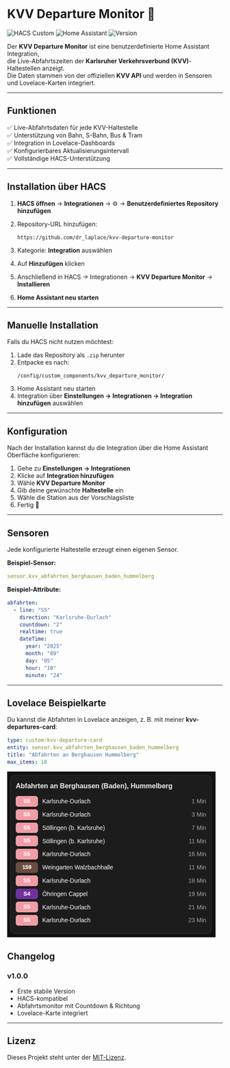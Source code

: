 
# **KVV Departure Monitor** 🚆

![HACS Custom](https://img.shields.io/badge/HACS-Custom-41BDF5.svg)
![Home Assistant](https://img.shields.io/badge/Home%20Assistant-Integration-blue)
![Version](https://img.shields.io/github/v/tag/<dein-user>/kvv-departure-monitor?label=Release)

Der **KVV Departure Monitor** ist eine benutzerdefinierte Home Assistant Integration,  
die Live-Abfahrtszeiten der **Karlsruher Verkehrsverbund (KVV)**-Haltestellen anzeigt.  
Die Daten stammen von der offiziellen **KVV API** und werden in Sensoren und Lovelace-Karten integriert.

---

## **Funktionen**
✅ Live-Abfahrtsdaten für jede KVV-Haltestelle  
✅ Unterstützung von Bahn, S-Bahn, Bus & Tram  
✅ Integration in Lovelace-Dashboards  
✅ Konfigurierbares Aktualisierungsintervall  
✅ Vollständige HACS-Unterstützung

---

## **Installation über HACS**
1. **HACS öffnen** → **Integrationen** → ⚙️ → **Benutzerdefiniertes Repository hinzufügen**
2. Repository-URL hinzufügen:

   ```
   https://github.com/dr_laplace/kvv-departure-monitor
   ```

3. Kategorie: **Integration** auswählen
4. Auf **Hinzufügen** klicken
5. Anschließend in HACS → Integrationen → **KVV Departure Monitor** → **Installieren**
6. **Home Assistant neu starten**

---

## **Manuelle Installation**
Falls du HACS nicht nutzen möchtest:
1. Lade das Repository als `.zip` herunter
2. Entpacke es nach:
   ```
   /config/custom_components/kvv_departure_monitor/
   ```
3. Home Assistant neu starten
4. Integration über **Einstellungen → Integrationen → Integration hinzufügen** auswählen

---

## **Konfiguration**
Nach der Installation kannst du die Integration über die Home Assistant Oberfläche konfigurieren:

1. Gehe zu **Einstellungen → Integrationen**
2. Klicke auf **Integration hinzufügen**
3. Wähle **KVV Departure Monitor**
4. Gib deine gewünschte **Haltestelle** ein
5. Wähle die Station aus der Vorschlagsliste
6. Fertig 🎉

---

## **Sensoren**
Jede konfigurierte Haltestelle erzeugt einen eigenen Sensor.

**Beispiel-Sensor:**
```yaml
sensor.kvv_abfahrten_berghausen_baden_hummelberg
```

**Beispiel-Attribute:**
```yaml
abfahrten:
  - line: "S5"
    direction: "Karlsruhe-Durlach"
    countdown: "2"
    realtime: true
    dateTime:
      year: "2025"
      month: "09"
      day: "05"
      hour: "10"
      minute: "24"
```

---

## **Lovelace Beispielkarte**
Du kannst die Abfahrten in Lovelace anzeigen, z. B. mit meiner **kvv-departures-card**:

```yaml
type: custom:kvv-departure-card
entity: sensor.kvv_abfahrten_berghausen_baden_hummelberg
title: "Abfahrten an Berghausen Hummelberg"
max_items: 10
```
![Screenshot](https://github.com/drlaplace/kvv-departures-card/blob/main/images/kvv_departures_card.png)
## **Changelog**
### **v1.0.0**
- Erste stabile Version
- HACS-kompatibel
- Abfahrtsmonitor mit Countdown & Richtung
- Lovelace-Karte integriert

---

## **Lizenz**
Dieses Projekt steht unter der [MIT-Lizenz](LICENSE).
